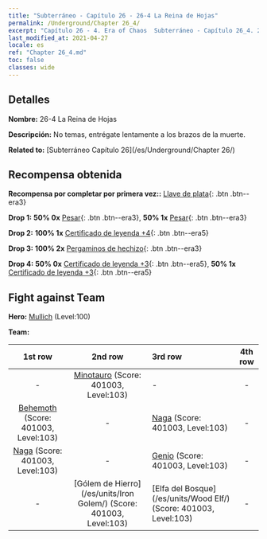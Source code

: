 ```yaml
---
title: "Subterráneo - Capítulo 26 - 26-4 La Reina de Hojas"
permalink: /Underground/Chapter 26_4/
excerpt: "Capítulo 26 - 4. Era of Chaos  Subterráneo - Capítulo 26_4. 26-4 La Reina de Hojas"
last_modified_at: 2021-04-27
locale: es
ref: "Chapter 26_4.md"
toc: false
classes: wide
---
```


## Detalles

 **Nombre:** 26-4 La Reina de Hojas

 **Descripción:** No temas, entrégate lentamente a los brazos de la muerte.

 **Related to:** [Subterráneo Capítulo 26](/es/Underground/Chapter 26/)

## Recompensa obtenida

 **Recompensa por completar por primera vez::** [Llave de plata](/ItemsES/con_693/){: .btn .btn--era3}

 **Drop 1:** **50% 0x** [Pesar](/ItemsES/her_458/){: .btn .btn--era3}, **50% 1x** [Pesar](/ItemsES/her_458/){: .btn .btn--era3}

 **Drop 2:** **100% 1x** [Certificado de leyenda +4](/ItemsES/mat_95/){: .btn .btn--era5}

 **Drop 3:** **100% 2x** [Pergaminos de hechizo](/ItemsES/con_694/){: .btn .btn--era3}

 **Drop 4:** **50% 0x** [Certificado de leyenda +3](/ItemsES/mat_88/){: .btn .btn--era5}, **50% 1x** [Certificado de leyenda +3](/ItemsES/mat_88/){: .btn .btn--era5}


## Fight against Team
 **Hero:** [Mullich](/es/heroes/Mullich/) (Level:100)

 **Team:**


  | 1st row | 2nd row | 3rd row | 4th row |
  |:----:|:----:|:----|:----:|
  | - | [Minotauro](/es/units/Minotaur/) (Score: 401003, Level:103)  | - | - |
  | [Behemoth](/es/units/Behemoth/) (Score: 401003, Level:103)  | - | [Naga](/es/units/Naga/) (Score: 401003, Level:103)  | - |
  | [Naga](/es/units/Naga/) (Score: 401003, Level:103)  | - | [Genio](/es/units/Genie/) (Score: 401003, Level:103)  | - |
  | - | [Gólem de Hierro](/es/units/Iron Golem/) (Score: 401003, Level:103)  | [Elfa del Bosque](/es/units/Wood Elf/) (Score: 401003, Level:103)  | - |


